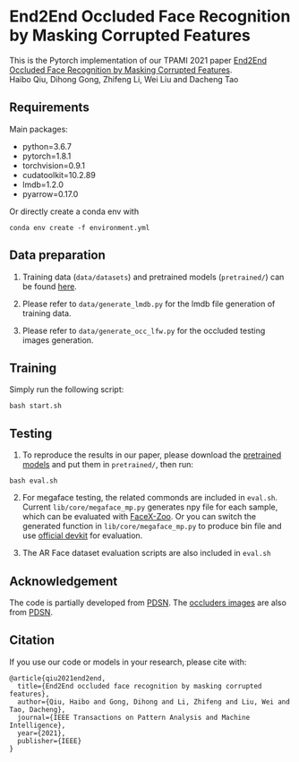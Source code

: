 # End2End Occluded Face Recognition by Masking Corrupted Features
This is the Pytorch implementation of our TPAMI 2021 paper [End2End Occluded Face Recognition by Masking Corrupted Features](https://arxiv.org/abs/2108.09468). 
<br>Haibo Qiu, Dihong Gong, Zhifeng Li, Wei Liu and Dacheng Tao<br>

## Requirements
Main packages:
- python=3.6.7
- pytorch=1.8.1
- torchvision=0.9.1
- cudatoolkit=10.2.89
- lmdb=1.2.0
- pyarrow=0.17.0

Or directly create a conda env with
```
conda env create -f environment.yml
```

## Data preparation
1. Training data (```data/datasets```) and pretrained models (```pretrained/```) can be found [here](https://drive.google.com/drive/folders/12r0QEQFb8MOxh1ZtX679Pnx4g8hknLOg?usp=sharing).

2. Please refer to ```data/generate_lmdb.py``` for the lmdb file generation of training data.

3. Please refer to ```data/generate_occ_lfw.py``` for the occluded testing images generation.

## Training
Simply run the following script:
```
bash start.sh
```

## Testing
1. To reproduce the results in our paper, please download the [pretrained models](https://drive.google.com/drive/folders/12r0QEQFb8MOxh1ZtX679Pnx4g8hknLOg?usp=sharing) and put them in ```pretrained/```, then run:
```
bash eval.sh
```
2. For megaface testing, the related commonds are included in ```eval.sh```. Current ```lib/core/megaface_mp.py``` generates npy file for each sample, which can be evaluated with [FaceX-Zoo](https://github.com/JDAI-CV/FaceX-Zoo/tree/main/test_protocol/megaface). Or you can switch the generated function in ```lib/core/megaface_mp.py``` to produce bin file and use [official devkit](https://megaface.cs.washington.edu/participate/challenge.html) for evaluation. 

3. The AR Face dataset evaluation scripts are also included in ```eval.sh```

## Acknowledgement
The code is partially developed from [PDSN](https://github.com/linserSnow/PDSN). The [occluders images](https://drive.google.com/drive/folders/12r0QEQFb8MOxh1ZtX679Pnx4g8hknLOg?usp=sharing) are also from [PDSN](https://github.com/linserSnow/PDSN).

## Citation
If you use our code or models in your research, please cite with:
```
@article{qiu2021end2end,
  title={End2End occluded face recognition by masking corrupted features},
  author={Qiu, Haibo and Gong, Dihong and Li, Zhifeng and Liu, Wei and Tao, Dacheng},
  journal={IEEE Transactions on Pattern Analysis and Machine Intelligence},
  year={2021},
  publisher={IEEE}
}
```
